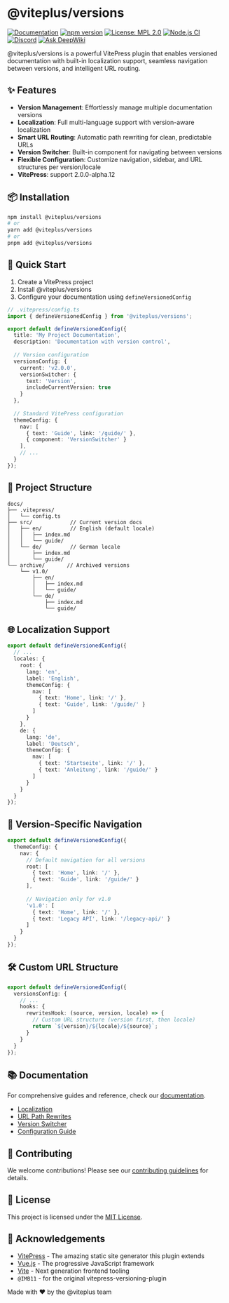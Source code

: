 # @viteplus/versions

[![Documentation](https://img.shields.io/badge/Documentation-orange?logo=typescript&logoColor=f5f5f5)](https://viteplus.github.io/versions/)
[![npm version](https://img.shields.io/npm/v/@viteplus/versions.svg)](https://www.npmjs.com/package/@viteplus/versions)
[![License: MPL 2.0](https://img.shields.io/badge/License-MPL_2.0-brightgreen.svg)](https://opensource.org/licenses/MPL-2.0)
[![Node.js CI](https://github.com/viteplus/versions/actions/workflows/node.js.yml/badge.svg)](https://github.com/viteplus/versions/actions/workflows/test.yml)
[![Discord](https://img.shields.io/discord/1422908712116420659?logo=Discord&label=Discord)](https://discord.gg/6vgFhJTEGn)
[![Ask DeepWiki](https://deepwiki.com/badge.svg)](https://deepwiki.com/viteplus/versions)

@viteplus/versions is a powerful VitePress plugin that enables versioned documentation with built-in localization support,
seamless navigation between versions, and intelligent URL routing.

## ✨ Features

- **Version Management**: Effortlessly manage multiple documentation versions
- **Localization**: Full multi-language support with version-aware localization
- **Smart URL Routing**: Automatic path rewriting for clean, predictable URLs
- **Version Switcher**: Built-in component for navigating between versions
- **Flexible Configuration**: Customize navigation, sidebar, and URL structures per version/locale
- **VitePress**: support 2.0.0-alpha.12

## 📦 Installation

```bash
npm install @viteplus/versions
# or
yarn add @viteplus/versions
# or
pnpm add @viteplus/versions
```

## 🚀 Quick Start

1. Create a VitePress project
2. Install @viteplus/versions
3. Configure your documentation using `defineVersionedConfig`

```ts
// .vitepress/config.ts
import { defineVersionedConfig } from '@viteplus/versions';

export default defineVersionedConfig({
  title: 'My Project Documentation',
  description: 'Documentation with version control',
  
  // Version configuration
  versionsConfig: {
    current: 'v2.0.0',
    versionSwitcher: {
      text: 'Version',
      includeCurrentVersion: true
    }
  },
  
  // Standard VitePress configuration
  themeConfig: {
    nav: [
      { text: 'Guide', link: '/guide/' },
      { component: 'VersionSwitcher' }
    ],
    // ...
  }
});
```

## 📂 Project Structure

```text
docs/
├── .vitepress/
│   └── config.ts
├── src/            // Current version docs
│   ├── en/         // English (default locale)
│   │   ├── index.md
│   │   └── guide/
│   └── de/         // German locale
│       ├── index.md
│       └── guide/
└── archive/       // Archived versions
    └── v1.0/
        ├── en/
        │   ├── index.md
        │   └── guide/
        └── de/
            ├── index.md
            └── guide/

```

## 🌐 Localization Support

```ts
export default defineVersionedConfig({
  // ...
  locales: {
    root: {
      lang: 'en',
      label: 'English',
      themeConfig: {
        nav: [
          { text: 'Home', link: '/' },
          { text: 'Guide', link: '/guide/' }
        ]
      }
    },
    de: {
      lang: 'de',
      label: 'Deutsch',
      themeConfig: {
        nav: [
          { text: 'Startseite', link: '/' },
          { text: 'Anleitung', link: '/guide/' }
        ]
      }
    }
  }
});

```

## 🔄 Version-Specific Navigation

```ts
export default defineVersionedConfig({
  themeConfig: {
    nav: {
      // Default navigation for all versions
      root: [
        { text: 'Home', link: '/' },
        { text: 'Guide', link: '/guide/' }
      ],
      
      // Navigation only for v1.0
      'v1.0': [
        { text: 'Home', link: '/' },
        { text: 'Legacy API', link: '/legacy-api/' }
      ]
    }
  }
});

```

## 🛠️ Custom URL Structure

```ts
export default defineVersionedConfig({
  versionsConfig: {
    // ...
    hooks: {
      rewritesHook: (source, version, locale) => {
        // Custom URL structure (version first, then locale)
        return `${version}/${locale}/${source}`;
      }
    }
  }
});
```

## 📚 Documentation

For comprehensive guides and reference, check our [documentation](https://viteplus.github.io/versions/).

- [Localization](https://viteplus.github.io/versions//guide/locales.html)
- [URL Path Rewrites](https://viteplus.github.io/versions//guide/rewrites.html)
- [Version Switcher](https://viteplus.github.io/versions//guide/switcher.html)
- [Configuration Guide](https://viteplus.github.io/versions//guide/configuration.html)

## 🤝 Contributing

We welcome contributions! Please see our [contributing guidelines](CONTRIBUTING.md) for details.

## 📄 License

This project is licensed under the [MIT License](LICENSE).

## 💖 Acknowledgements

- [VitePress](https://vitepress.dev/) - The amazing static site generator this plugin extends
- [Vue.js](https://vuejs.org/) - The progressive JavaScript framework
- [Vite](https://vitejs.dev/) - Next generation frontend tooling
- `@IMB11` - for the original vitepress-versioning-plugin

Made with ❤️ by the @viteplus team
